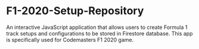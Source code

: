 # F1-2020-Setup-Repository
An interactive JavaScript application that allows users to create Formula 1 track setups and configurations to be stored in Firestore database. This app is specifically used for Codemasters F1 2020 game.
